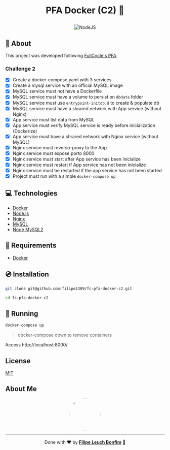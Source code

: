 # <p align="center">PFA Docker (C2) 🐋</p>

<p align="center">
<img src="https://img.shields.io/badge/nodejs-15.0-green" alt="NodeJS"/>
</p>

## 💬 About

This project was developed following [FullCycle's PFA](https://portal.code.education/lms/#/180/164/128/conteudos?projeto=54&fase=253).

### Challenge 2

-   [x] Create a docker-compose.yaml with 3 services
-   [x] Create a mysql service with an official MySQL image
-   [x] MySQL service must not have a Dockerfile
-   [x] MySQL service must have a volume to persist on `dbdata` folder
-   [x] MySQL service must use `entrypoint-initdb.d` to create & populate db
-   [x] MySQL service must have a shrared network with App service (without Nginx)
-   [x] App service must list data from MySQL
-   [x] App service must verify MySQL service is ready before inicialization (Dockerize)
-   [x] App service must have a shrared network with Nginx service (without MySQL)
-   [x] Nginx service must reverso-proxy to the App
-   [x] Nginx service must expose porto 8000
-   [x] Nginx service must start after App service has been inicialize
-   [x] Nginx service must restart if App service has not been inicialize
-   [x] Nginx service must be restarted if the app service has not been started
-   [x] Project must run with a simple `docker-compose up`

## :computer: Technologies

-   [Docker](https://www.docker.com/)
-   [Node.js](https://nodejs.org/en/)
-   [Nginx](https://www.nginx.com/)
-   [MySQL](https://www.mysql.com/)
-   [Node MySQL2](https://www.npmjs.com/package/mysql2)

## :scroll: Requirements

-   [Docker](https://www.docker.com/)

## :cd: Installation

```sh
git clone git@github.com:filipe1309/fc-pfa-docker-c2.git
```

```sh
cd fc-pfa-docker-c2
```

## :runner: Running

```sh
docker-compose up
```

> docker-compose down to remove containers

Access http://localhost:8000/

## License

[MIT](https://choosealicense.com/licenses/mit/)

## About Me

<p align="center">
    <a style="font-weight: bold" href="https://www.linkedin.com/in/filipe1309/">
    <img style="border-radius:50%" width="100px; "src="https://avatars.githubusercontent.com/u/2081014?s=60&v=4"/>
    </a>
</p>

---

<p align="center">
    Done with ♥ by <a style="font-weight: bold" href="https://www.linkedin.com/in/filipe1309/">Filipe Leuch Bonfim</a> 🖖
</p>
